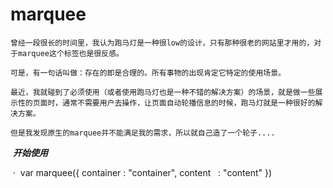 # marquee
    曾经一段很长的时间里，我认为跑马灯是一种很low的设计，只有那种很老的网站里才用的，对于marquee这个标签也是很反感。
	
    可是，有一句话叫做：存在的即是合理的。所有事物的出现肯定它特定的使用场景。
	
    最近，我就碰到了必须使用（或者使用跑马灯也是一种不错的解决方案）的场景，就是做一些展示性的页面时，通常不需要用户去操作，让页面自动轮播信息的时候，跑马灯就是一种很好的解决方案。

    但是我发现原生的marquee并不能满足我的需求，所以就自己造了一个轮子....
  
  
  ***开始使用***
  
  ·
  var marquee({
  	container : "container",
	content   : "content"
  })
